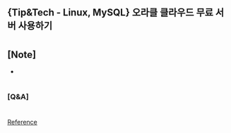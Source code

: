 ## {Tip&Tech - Linux, MySQL} 오라클 클라우드 무료 서버 사용하기

#

## [Note]

-

#

### [Q&A]

#

[Reference](https://www.youtube.com/watch?v=wLgHEn2vcPo&list=PLEOnZ6GeucBU7FR26mn9d3Mxqc8V81yHX&index=26)
